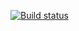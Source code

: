 [![Build status](https://ci.appveyor.com/api/projects/status/gm3nah4g3iqa6bef?svg=true)](https://ci.appveyor.com/project/bctrv/project231)

